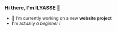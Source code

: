 ### Hi there, I'm ILYASSE 👋



- 🔭 I’m currently working on a new **website project**
- I'm actually _a beginner !_
<!-- 
- 🌱 I’m currently learning ...
- 👯 I’m looking to collaborate on ...
- 🤔 I’m looking for help with ...
- 💬 Ask me about ...
- 📫 How to reach me: ...
- 😄 Pronouns: ...
- ⚡ Fun fact: ...
-->
